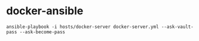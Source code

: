 # docker-ansible

`ansible-playbook -i hosts/docker-server docker-server.yml --ask-vault-pass --ask-become-pass`
